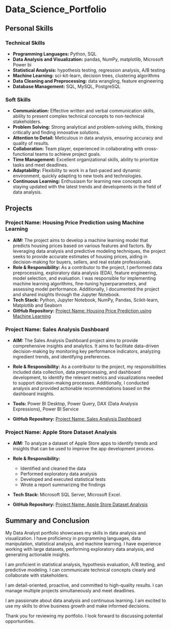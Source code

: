 # Data_Science_Portfolio

## Personal Skills

### Technical Skills

- **Programming Languages:** Python, SQL
- **Data Analysis and Visualization:** pandas, NumPy, matplotlib, Microsoft Power bi 
- **Statistical Analysis:** hypothesis testing, regression analysis, A/B testing
- **Machine Learning:** sci-kit-learn, decision trees, clustering algorithms
- **Data Cleaning and Preprocessing:** data wrangling, feature engineering
- **Database Management:** SQL, MySQL, PostgreSQL

### Soft Skills

- **Communication:** Effective written and verbal communication skills, ability to present complex technical concepts to non-technical stakeholders.
- **Problem Solving:** Strong analytical and problem-solving skills, thinking critically and finding innovative solutions.
- **Attention to Detail:** Meticulous in data analysis, ensuring accuracy and quality of results.
- **Collaboration:** Team player, experienced in collaborating with cross-functional teams to achieve project goals.
- **Time Management:** Excellent organizational skills, ability to prioritize tasks and meet deadlines.
- **Adaptability:** Flexibility to work in a fast-paced and dynamic environment, quickly adapting to new tools and technologies.
- **Continuous Learning:** Enthusiasm for learning new concepts and staying updated with the latest trends and developments in the field of data analysis.

## Projects

### **Project Name: Housing Price Prediction using Machine Learning**

- **AIM:** The project aims to develop a machine learning model that predicts housing prices based on various features and factors. By leveraging data analysis and predictive modeling techniques, the project seeks to provide accurate estimates of housing prices, aiding in decision-making for buyers, sellers, and real estate professionals.
- **Role & Responsibility:** As a contributor to the project, I performed data preprocessing, exploratory data analysis (EDA), feature engineering, model selection, and evaluation. I was responsible for implementing machine learning algorithms, fine-tuning hyperparameters, and assessing model performance. Additionally, I documented the project and shared insights through the Jupyter Notebook.
- **Tech Stack:** Python, Jupyter Notebook, NumPy, Pandas, Scikit-learn, Matplotlib and Seaborn
- **GitHub Repository:** [Project Name: Housing Price Prediction using Machine Learning](https://github.com/SachinSS96/Data_Science_Portfolio/blob/main/Project_housing_ML_python/Project_housing.ipynb)


### **Project Name: Sales Analysis Dashboard**

- **AIM:** The Sales Analysis Dashboard project aims to provide comprehensive insights and analytics. It aims to facilitate data-driven decision-making by monitoring key performance indicators, analyzing ingredient trends, and identifying preferences.

- **Role & Responsibility:** As a contributor to the project, my responsibilities included data collection, data preprocessing, and dashboard development, to identify the relevant metrics and visualizations needed to support decision-making processes. Additionally, I conducted analysis and provided actionable recommendations based on the dashboard insights.
- **Tools:** Power BI Desktop, Power Query, DAX (Data Analysis Expressions), Power BI Service
- **GitHub Repository:** [Project Name: Sales Analysis Dashboard](https://app.powerbi.com/links/quNv1MBx5j?ctid=bc48c598-1f31-406c-afbf-0bc00bbae465&pbi_source=linkShare)

### **Project Name: Apple Store Dataset Analysis**

- **AIM:** To analyze a dataset of Apple Store apps to identify trends and insights that can be used to improve the app development process.
- **Role & Responsibility:**
   - Identified and cleaned the data
   - Performed exploratory data analysis
   - Developed and executed statistical tests
   - Wrote a report summarizing the findings

- **Tech Stack:**  Microsoft SQL Server, Microsoft Excel.
- **GitHub Repository:** [Project Name: Apple Store Dataset Analysis](https://github.com/SachinSS96/Data_Science_Portfolio/blob/main/Apple%20Store%20Dataset%20and%20SQL%20code/applestore_SQL.pdf)


## Summary and Conclusion

My Data Analyst portfolio showcases my skills in data analysis and visualization. I have proficiency in programming languages, data manipulation, statistical analysis, and machine learning. I have experience working with large datasets, performing exploratory data analysis, and generating actionable insights.

I am proficient in statistical analysis, hypothesis evaluation, A/B testing, and predictive modeling. I can communicate technical concepts clearly and collaborate with stakeholders.

I am detail-oriented, proactive, and committed to high-quality results. I can manage multiple projects simultaneously and meet deadlines.

I am passionate about data analysis and continuous learning. I am excited to use my skills to drive business growth and make informed decisions.

Thank you for reviewing my portfolio. I look forward to discussing potential opportunities.
